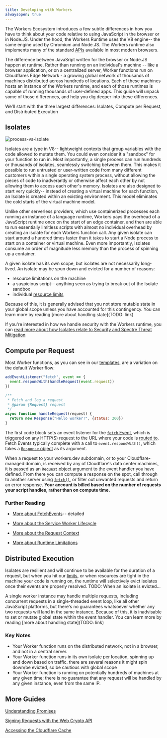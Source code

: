 ```yaml
---
title: Developing with Workers
alwaysopen: true
---
```


The Workers Ecosystem introduces a few subtle differences in how you have to think about your code relative to using JavaScript in the browser or in Node.JS. Under the hood, the Workers Runtime uses the V8 engine-- the same engine used by Chromium and Node.JS. The Workers runtime also implements many of the standard [APIs](https://developers.cloudflare.com/workers/runtime/apis) available in most modern browsers.  

The difference between JavaSript written for the browser or Node.JS happen at runtime. Rather than running on an individual's machine -- like a browser application, or on a centralized server, Worker functions run on Cloudflares Edge Network - a growing global network of thousands of machines distributed across hundreds of locations. Each of these machines hosts an instance of the Workers runtime, and each of those runtimes is capable of running thousands of user-defined apps. This guide will unpack some of those differences, and help you dig deeper into these differences.

We'll start with the three largest differences: Isolates, Compute per Request, and Distributed Execution

## Isolates

![process-vs-isolate](https://developers.cloudflare.com/workers/reference/media/isolates.png)

Isolates are a type in V8-- lightweight contexts that group variables with the code allowed to mutate them. You could even consider it a "sandbox" for your function to run in. Most importantly, a single process can run hundreds or thousands of isolates, seamlessly switching between them. This makes it possible to run untrusted or user-written code from many different customers within a single operating system process, without allowing the pieces of code to inadverantly or otherwise affect each other by not allowing them to access each other's memory. Isolates are also designed to start very quickly-- instead of creating a virtual machine for each function, an Isolate is created within an existing environment. This model eliminates the  cold starts of the virtual machine model.

Unlike other serverless providers, which use containerized processes each running an instance of a language runtime, Workers pays the overhead of a JavaScript runtime once on the start of an edge container, and then are able to run essentially limitless scripts with almost no individual overhead by creating an isolate for each Workers function call. Any given isolate can start around a hundred times faster than it takes to start a Node process to start on a container or virtual machine. Even more importantly, Isolates consume an order of magnitude less memory than the process of spinning up a container.

A given isolate has its own scope, but isolates are not necessarily long-lived. An isolate may be spun down and evicted for a number of reasons: 

* resource limitations on the machine
* a suspicious script-- anything seen as trying to break out of the Isolate sandbox
*  individual [resource limits](https://developers.cloudflare.com/workers/limits)

Because of this, it is generally advised that you not store mutable state in your global scope unless you have accounted for this contingency. You can learn more by reading [more about handling state](TODO: link)

If you're interested in how we handle security with the Workers runtime, you can [read more about how Isolates relate to Security and Spectre Threat Mitigation](https://developers.cloudflare.com/workers/how-it-works/security)

## Compute per Request

Most Worker functions, as you can see in our [templates](https://developers.cloudflare.com/workers/templates), are a variation on the default Worker flow:

``` javascript
addEventListener("fetch", event => {
  event.respondWith(handleRequest(event.request))
})

/**
 * Fetch and log a request
 * @param {Request} request
 */
async function handleRequest(request) {
  return new Response("Hello worker!", {status: 200})
}
```

The first code block sets an event listener for the [`fetch` Event](https://developers.cloudflare.com/workers/how-it-works/fetch-events), which is triggered on any HTTP(S) request to the URL where your code is [routed to](https://developers.cloudflare.com/workers/api/routes). Fetch Events typically complete with a call to `event.respondWith()`, which takes a [`Response` object](https://developers.cloudflare.com/workers/runtime/apis/fetch#response) as its argument.

When a request to your workers.dev subdomain, or to your Cloudflare-managed domain, is received by any of Cloudflare's data center machines, it is passed as an [`Request` object](https://developers.cloudflare.com/workers/how-it-works/request-context) argument to the event handler you have defined. From there you can compute a response on the spot, call through to another server using [`fetch()`](https://developers.cloudflare.com/workers/runtime/apis/fetch#response), or filter out unwanted requests and return an error response. **Your account is billed based on the number of requests your script handles, rather than on compute time.**

### Further Reading

* [More about FetchEvents](https://developers.cloudflare.com/workers/how-it-works/fetch-events)-- detailed 

* [More about the Service Worker Lifecycle](https://developers.cloudflare.com/workers/how-it-works/service-worker-lifecycle)

* [More about the Request Context](https://developers.cloudflare.com/workers/how-it-works/request-context)

* [More about Runtime Limitations](https://developers.cloudflare.com/workers/runtime/limits)

## Distributed Execution

Isolates are resilient and will continue to be available for the duration of a request, but when you hit our [limits](https://developers.cloudflare.com/workers/limits), or when resources are tight in the machine your code is running on, the runtime will selectively evict isolates once their events are properly resolved. TODO: When an isolate is evicted...

A single worker instance may handle multiple requests, including concurrent requests in a single-threaded event loop, like all other JavaScript platforms, but there's no guarantees whatsoever whether any two requests will land in the same instance. Because of this, it is inadvisable to set or mutate global state within the event handler. You can learn more by reading [more about handling state](TODO: link)

### Key Notes

- Your Worker function runs on the distributed network, not in a browser, and not in a central server.
- Your Worker function runs in its own isolate per location, spinning up and down based on traffic. there are several reasons it might spin down/be evicted, so be cautious with global scope
- Your Worker function is running on potentially hundreds of machines at any given time; there is no guarantee that any request will be handled by any given instance, even from the same IP.

## More Guides

[Understanding Promises](https://developer.mozilla.org/en-US/docs/Web/JavaScript/Guide/Using_promises)

[Signing Requests with the Web Crypto API](./signing-requests)

[Accessing the Cloudflare Cache](./accessing-cf-cache)

